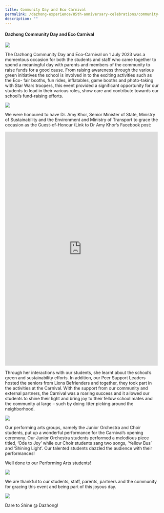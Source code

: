 ```yaml
---
title: Community Day and Eco Carnival
permalink: /dazhong-experience/85th-anniversary-celebrations/community-day-and-eco-fair/
description: ""
---
```

#### Dazhong Community Day and Eco Carnival

![](/images/85ecocarnival1.jpeg)

The Dazhong Community Day and Eco-Carnival on 1 July 2023 was a momentous occasion for
both the students and staff who came together to spend a meaningful day with parents and
members of the community to raise funds for a good cause. From raising awareness through
the various green initiatives the school is involved in to the exciting activities such as the Eco-
fair booths, fun rides, inflatables, game booths and photo-taking with Star Wars troopers, this
event provided a significant opportunity for our students to lead in their various roles, show care
and contribute towards our school’s fund-raising efforts.
	
![](/images/85ecocarnival2.JPG)
		
We were honoured to have Dr. Amy Khor, Senior Minister of State, Ministry of Sustainability and
the Environment and Ministry of Transport to grace the occasion as the Guest-of-Honour (Link
to Dr Amy Khor’s Facebook post:
<iframe allow="autoplay; clipboard-write; encrypted-media; picture-in-picture; web-share" allowfullscreen="true" frameborder="0" scrolling="no" style="border:none;overflow:hidden" height="767" width="500" src="https://www.facebook.com/plugins/post.php?href=https%3A%2F%2Fwww.facebook.com%2FAmyKhorPage%2Fposts%2Fpfbid0325YFYyXP6jWfJmHy6cXmMoEQqz6bDVtVrCChVH5pfe386SXrH3cWYAp1eqUgNK8xl&amp;show_text=true&amp;width=500"></iframe>

Through her interactions with our students, she learnt about the school’s green and
sustainability efforts. In addition, our Peer Support Leaders hosted the seniors from Lions
Befrienders and together, they took part in the activities at the Carnival. With the support from
our community and external partners, the Carnival was a roaring success and it allowed our
students to shine their light and bring joy to their fellow school mates and the community at
large – such by doing litter picking around the neighborhood.
		
![](/images/85ecocarnival3.JPG)

Our performing arts groups, namely the Junior Orchestra and Choir students, put up a
wonderful performance for the Carnival’s opening ceremony. Our Junior Orchestra students
performed a melodious piece titled, ‘Ode to Joy’ while our Choir students sang two songs,
‘Yellow Bus’ and ‘Shining Light’. Our talented students dazzled the audience with their
performances!

Well done to our Performing Arts students!

![](/images/85ecocarnival6.jpg)
	
We are thankful to our students, staff, parents, partners and the community for gracing this
event and being part of this joyous day.

![](/images/85ecocarnival4.jpg)

Dare to Shine @ Dazhong!